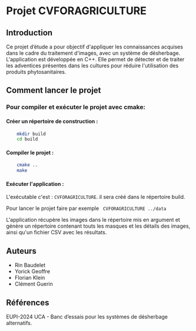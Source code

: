 # Projet CVFORAGRICULTURE

## Introduction
Ce projet d’étude a pour objectif d'appliquer les connaissances acquises dans le cadre du traitement d'images, avec un système de désherbage. L'application est développée en C++. Elle permet de détecter et de traiter les adventices présentes dans les cultures pour réduire l'utilisation des produits phytosanitaires.

## Comment lancer le projet

### Pour compiler et exécuter le projet avec cmake:
    
 #### Créer un répertoire de construction :
```bash
    mkdir build
    cd build
```

 #### Compiler le projet :
```bash
    cmake ..
    make
```

#### Exécuter l'application :
L'exécutable c'est : ``` CVFORAGRICULTURE ```. il sera créé dans le répertoire build.

Pour lancer le projet faire par exemple ``` CVFORAGRICULTURE ../data```

L'application récupère les images dans le répertoire mis en argument et génère un répertoire contenant touts les masques et les détails des images, ainsi qu'un fichier CSV avec les résultats.

## Auteurs
- Rin Baudelet
- Yorick Geoffre
- Florian Klein
- Clément Guerin

## Références
EUPI-2024 UCA - Banc d’essais pour les systèmes de désherbage alternatifs.

